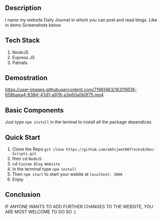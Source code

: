 ## Description
 I name my website Daily Journel in which you can post and read blogs. Like in demo Screenshots below
 
 ## Tech Stack
 1. NodeJS
 2. Express JS
 3. Patrials.

## Demostration


https://user-images.githubusercontent.com/71981463/163119518-658baea4-8384-43d1-a978-a3e60a0b0f75.mp4





## Basic Components

Just type `npm install` in the teminal to install all the package dependices

## Quick Start

1. Clone the Repo `git clone https://github.com/abhijeet007rocks8/Dev-Scripts.git`
2. then cd `NodeJS`
3. cd `Custom Blog Website`
4. In the terminal type `npm install `
5. Then `npm start` to start your webite at `localhost: 3000`
6. Enjoy

## Conclusion

IF ANYONE WANTS TO ADD FURTHER CHANGES TO THE WEBSITE, YOU ARE MOST WELCOME TO DO SO :)
